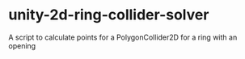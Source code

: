 # unity-2d-ring-collider-solver
A script to calculate points for a PolygonCollider2D for a ring with an opening
